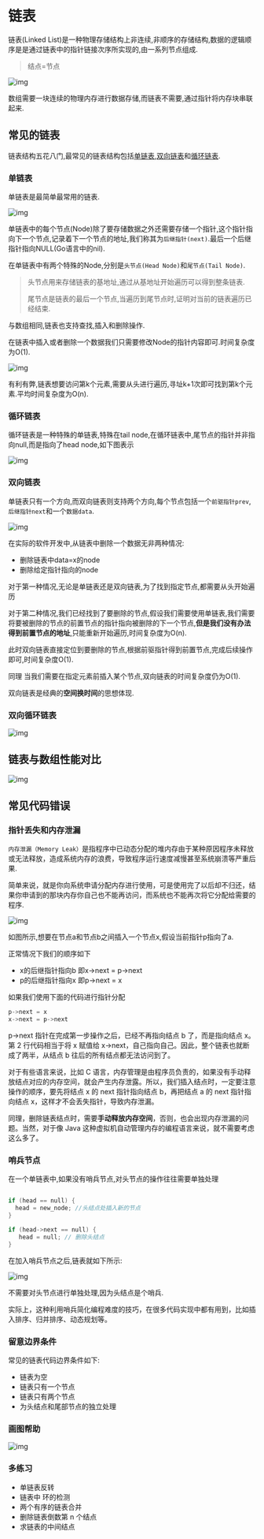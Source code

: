# 链表

链表(Linked List)是一种物理存储结构上非连续,非顺序的存储结构,数据的逻辑顺序是是通过链表中的指针链接次序所实现的,由一系列节点组成.

> 结点=节点

![img](linkedlist.assets/d5d5bee4be28326ba3c28373808a62cd.jpg)

数组需要一块连续的物理内存进行数据存储,而链表不需要,通过指针将内存块串联起来.

## 常见的链表

链表结构五花八门,最常见的链表结构包括[单链表](#单链表),[双向链表](#双向链表)和[循环链表](#循环链表).

### 单链表

单链表是最简单最常用的链表.

![img](linkedlist.assets/b93e7ade9bb927baad1348d9a806ddeb.jpg)

单链表中的每个节点(Node)除了要存储数据之外还需要存储一个指针,这个指针指向下一个节点,记录着下一个节点的地址,我们称其为`后继指针(next)`.最后一个后继指针指向NULL(Go语言中的nil).

在单链表中有两个特殊的Node,分别是`头节点(Head Node)`和`尾节点(Tail Node)`. 

> 头节点用来存储链表的基地址,通过从基地址开始遍历可以得到整条链表.
>
> 尾节点是链表的最后一个节点,当遍历到尾节点时,证明对当前的链表遍历已经结束.

与数组相同,链表也支持查找,插入和删除操作.

在链表中插入或者删除一个数据我们只需要修改Node的指针内容即可.时间复杂度为O(1).

![img](linkedlist.assets/452e943788bdeea462d364389bd08a17.jpg)

有利有弊,链表想要访问第k个元素,需要从头进行遍历,寻址k+1次即可找到第k个元素.平均时间复杂度为O(n).



### 循环链表

循环链表是一种特殊的单链表,特殊在tail node,在循环链表中,尾节点的指针并非指向null,而是指向了head node,如下图表示

![img](linkedlist.assets/86cb7dc331ea958b0a108b911f38d155.jpg)

### 双向链表

单链表只有一个方向,而双向链表则支持两个方向,每个节点包括一个`前驱指针prev`,`后继指针next`和一个`数据data`.

![img](linkedlist.assets/cbc8ab20276e2f9312030c313a9ef70b.jpg)

在实际的软件开发中,从链表中删除一个数据无非两种情况:

* 删除链表中data=x的node
* 删除给定指针指向的node

对于第一种情况,无论是单链表还是双向链表,为了找到指定节点,都需要从头开始遍历

对于第二种情况,我们已经找到了要删除的节点,假设我们需要使用单链表,我们需要将要被删除的节点的前置节点的指针指向被删除的下一个节点,**但是我们没有办法得到前置节点的地址**,只能重新开始遍历,时间复杂度为O(n).

此时双向链表直接定位到要删除的节点,根据前驱指针得到前置节点,完成后续操作即可,时间复杂度O(1).

同理 当我们需要在指定元素前插入某个节点,双向链表的时间复杂度仍为O(1).

双向链表是经典的**空间换时间**的思想体现.

### 双向循环链表

![img](linkedlist.assets/d1665043b283ecdf79b157cfc9e5ed91.jpg)

## 链表与数组性能对比

![img](linkedlist.assets/4f63e92598ec2551069a0eef69db7168.jpg)

## 常见代码错误

### 指针丢失和内存泄漏

`内存泄漏（Memory Leak）`是指程序中已动态分配的堆内存由于某种原因程序未释放或无法释放，造成系统内存的浪费，导致程序运行速度减慢甚至系统崩溃等严重后果.

简单来说，就是你向系统申请分配内存进行使用，可是使用完了以后却不归还，结果你申请到的那块内存你自己也不能再访问，而系统也不能再次将它分配给需要的程序.



![img](linkedlist.assets/05a4a3b57502968930d517c934347c6e.jpg)

如图所示,想要在节点a和节点b之间插入一个节点x,假设当前指针p指向了a.

正常情况下我们的顺序如下

* x的后继指针指向b 即x->next = p->next
* p的后继指针指向x 即p->next = x

如果我们使用下面的代码进行指针分配

```c
p->next = x
x->next = p->next
```

p->next 指针在完成第一步操作之后，已经不再指向结点 b 了，而是指向结点 x。第 2 行代码相当于将 x 赋值给 x->next，自己指向自己。因此，整个链表也就断成了两半，从结点 b 往后的所有结点都无法访问到了。

对于有些语言来说，比如 C 语言，内存管理是由程序员负责的，如果没有手动释放结点对应的内存空间，就会产生内存泄露。所以，我们插入结点时，一定要注意操作的顺序，要先将结点 x 的 next 指针指向结点 b，再把结点 a 的 next 指针指向结点 x，这样才不会丢失指针，导致内存泄漏。

同理，删除链表结点时，需要**手动释放内存空间**，否则，也会出现内存泄漏的问题。当然，对于像 Java 这种虚拟机自动管理内存的编程语言来说，就不需要考虑这么多了。

### 哨兵节点

在一个单链表中,如果没有哨兵节点,对头节点的操作往往需要单独处理

```c

if (head == null) {
  head = new_node; //头结点处插入新的节点
}

if (head->next == null) {
   head = null; // 删除头结点
}
```

在加入哨兵节点之后,链表就如下所示:

![img](linkedlist.assets/7d22d9428bdbba96bfe388fe1e3368c7.jpg)

不需要对头节点进行单独处理,因为头结点是个哨兵.

实际上，这种利用哨兵简化编程难度的技巧，在很多代码实现中都有用到，比如插入排序、归并排序、动态规划等。

### 留意边界条件

常见的链表代码边界条件如下:

* 链表为空
* 链表只有一个节点
* 链表只有两个节点
* 为头结点和尾部节点的独立处理

### 画图帮助

![img](linkedlist.assets/4a701dd79b59427be654261805b349f8.jpg)

### 多练习

* 单链表反转
* 链表中 环的检测
* 两个有序的链表合并
* 删除链表倒数第 n 个结点
* 求链表的中间结点